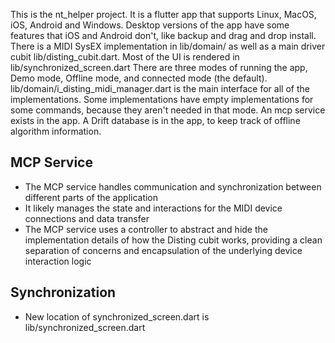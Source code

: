 This is the nt_helper project. It is a flutter app that supports Linux, MacOS, iOS, Android and Windows.
Desktop versions of the app have some features that iOS and Android don't, like backup and drag and drop install.
There is a MIDI SysEX implementation in lib/domain/ as well as a main driver cubit lib/disting_cubit.dart.
Most of the UI is rendered in lib/synchronized_screen.dart
There are three modes of running the app, Demo mode, Offline mode, and connected mode (the default). 
lib/domain/i_disting_midi_manager.dart is the main interface for all of the implementations. Some implementations 
have empty implementations for some commands, because they aren't needed in that mode.
An mcp service exists in the app.
A Drift database is in the app, to keep track of offline algorithm information.

## MCP Service
- The MCP service handles communication and synchronization between different parts of the application
- It likely manages the state and interactions for the MIDI device connections and data transfer
- The MCP service uses a controller to abstract and hide the implementation details of how the Disting cubit works, providing a clean separation of concerns and encapsulation of the underlying device interaction logic

## Synchronization
- New location of synchronized_screen.dart is lib/synchronized_screen.dart